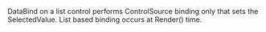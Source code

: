 ﻿DataBind on a list control performs ControlSource binding only that sets the SelectedValue. List based binding occurs at Render() time.